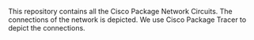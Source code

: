This repository contains all the Cisco Package Network Circuits.
The connections of the network is depicted.
We use Cisco Package Tracer to depict the connections.
